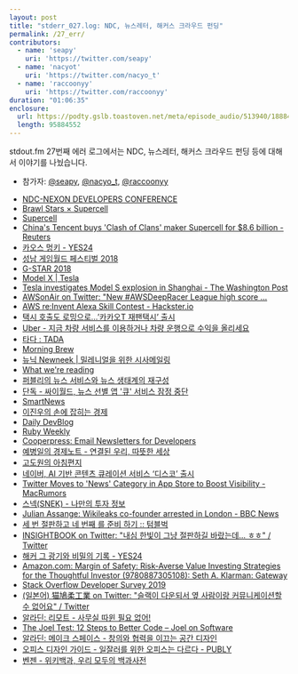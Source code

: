 ```yaml
---
layout: post
title: "stderr_027.log: NDC, 뉴스레터, 해커스 크라우드 펀딩"
permalink: /27_err/
contributors:
  - name: 'seapy'
    uri: 'https://twitter.com/seapy'
  - name: 'nacyot'
    uri: 'https://twitter.com/nacyo_t'
  - name: 'raccoonyy'
    uri: 'https://twitter.com/raccoonyy'
duration: "01:06:35"
enclosure:
  url: https://podty.gslb.toastoven.net/meta/episode_audio/513940/188843_1556199940955.mp3
  length: 95884552
---
```


stdout.fm 27번째 에러 로그에서는 NDC, 뉴스레터, 해커스 크라우드 펀딩 등에 대해서 이야기를 나눴습니다.

* 참가자: [@seapy][sea], [@nacyo_t][nac], [@raccoonyy][rac]

[sea]: https://twitter.com/seapy
[nac]: https://twitter.com/nacyo_t
[rac]: https://twitter.com/raccoonyy

* [NDC-NEXON DEVELOPERS CONFERENCE](https://ndc.nexon.com/main)
* [Brawl Stars × Supercell](https://supercell.com/en/games/brawlstars/)
* [Supercell](https://supercell.com/en/)
* [China's Tencent buys 'Clash of Clans' maker Supercell for $8.6 billion - Reuters](https://www.reuters.com/article/us-supercell-m-a-tencent-holdings/chinas-tencent-buys-clash-of-clans-maker-supercell-for-8-6-billion-idUSKCN0Z716E)
* [카오스 멍키 - YES24](http://www.yes24.com/Product/goods/52944918)
* [성남 게임월드 페스티벌 2018](http://www.sgwf2018.com/)
* [G-STAR 2018](http://www.gstar.or.kr/)
* [Model X | Tesla](https://www.tesla.com/modelx)
* [Tesla investigates Model S explosion in Shanghai - The Washington Post](https://www.washingtonpost.com/business/2019/04/22/tesla-investigates-model-s-explosion-shanghai/?noredirect=on&utm_term=.f7bf0dbd1b88)
* [AWSonAir on Twitter: "New #AWSDeepRacer League high score ...](https://twitter.com/AWSonAir/status/1118720032127610882)
* [AWS re:Invent Alexa Skill Contest - Hackster.io](https://www.hackster.io/contests/alexa-reinvent)
* [택시 호출도 로밍으로…’카카오T 재팬택시’ 출시](https://www.bloter.net/archives/325608)
* [Uber - 지금 차량 서비스를 이용하거나 차량 운행으로 수익을 올리세요](https://www.uber.com/kr/ko/)
* [타다 : TADA](https://tadatada.com/)
* [Morning Brew](https://www.morningbrew.com/)
* [뉴닉 Newneek | 밀레니얼을 위한 시사메일링](https://newneek.co/)
* [What we're reading](https://publy.us11.list-manage.com/subscribe?u=8e469b932eaa730d3a89bc869&id=f64c75daf2)
* [퍼블리의 뉴스 서비스와 뉴스 생태계의 재구성](http://mediagotosa.com/536)
* [단독 - 싸이월드, 뉴스 선별 앱 '큐' 서비스 잠정 중단](https://news.joins.com/article/23328889)
* [SmartNews](https://www.smartnews.com/ja/)
* [이진우의 손에 잡히는 경제](http://www.imbc.com/broad/radio/fm/economy/index.html)
* [Daily DevBlog](http://daily-devblog.com/)
* [Ruby Weekly](https://rubyweekly.com/)
* [Cooperpress: Email Newsletters for Developers](https://cooperpress.com/)
* [예병일의 경제노트 - 연결된 우리, 따뜻한 세상](http://www.econote.co.kr/default.asp)
* [고도원의 아침편지](https://www.godowon.com/)
* [네이버, AI 기반 콘텐츠 큐레이션 서비스 ‘디스코’ 출시](http://www.bloter.net/archives/281259)
* [Twitter Moves to 'News' Category in App Store to Boost Visibility - MacRumors](https://www.macrumors.com/2016/04/29/twitter-news-category-app-store-visibility/)
* [스넥(SNEK) - 나만의 투자 정보](https://www.snek.ai/home#economy)
* [Julian Assange: Wikileaks co-founder arrested in London - BBC News](https://www.bbc.com/news/uk-47891737)
* [세 번 절판하고 네 번째 <hackers>를 준비 하기 :: 텀블벅](https://www.tumblbug.com/hackers)
* [INSIGHTBOOK on Twitter: "내심 한빛이 그냥 절판하길 바랐는데... ㅎㅎ" / Twitter](https://twitter.com/insightbook/status/1120574636603744256)
* [해커 그 광기와 비밀의 기록 - YES24](http://www.yes24.com/Product/Goods/2256?scode=032&OzSrank=1)
* [Amazon.com: Margin of Safety: Risk-Averse Value Investing Strategies for the Thoughtful Investor (9780887305108): Seth A. Klarman: Gateway](https://www.amazon.com/Margin-Safety-Risk-Averse-Strategies-Thoughtful/dp/0887305105/ref=sr_1_1?keywords=safety+margin&qid=1556494819&s=gateway&sr=8-1)
* [Stack Overflow Developer Survey 2019](https://insights.stackoverflow.com/survey/2019?utm_source=Iterable&utm_medium=email&utm_campaign=dev-survey-2019)
* [(일본어) 猫鳩柔工業 on Twitter: "슬랙이 다운되서 옆 사람이랑 커뮤니케이션할 수 없어요" / Twitter](https://twitter.com/nekobato/status/1113981039234281472)
* [알라딘: 리모트 - 사무실 따윈 필요 없어!](https://www.aladin.co.kr/shop/wproduct.aspx?ItemId=50265443)
* [The Joel Test: 12 Steps to Better Code – Joel on Software](https://www.joelonsoftware.com/2000/08/09/the-joel-test-12-steps-to-better-code/)
* [알라딘: 메이크 스페이스 - 창의와 협력을 이끄는 공간 디자인](https://www.aladin.co.kr/shop/wproduct.aspx?ItemId=48591045)
* [오피스 디자인 가이드 - 일잘러를 위한 오피스는 다르다 - PUBLY](https://publy.co/set/327)
* [벤젠 - 위키백과, 우리 모두의 백과사전](https://ko.wikipedia.org/wiki/%EB%B2%A4%EC%A0%A0)
